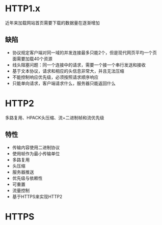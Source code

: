 # HTTP1.x

近年来加载网站首页需要下载的数据量在逐渐增加

## 缺陷

- 协议规定客户端对同一域的并发连接最多只能2个，但是现代网页平均一个页面需要加载40个资源
- 线头阻塞问题：同一个连接中的请求，需要一个接一个串行发送和接收
- 基于文本协议，请求和相应的头信息非常大，并且无法压缩
- 不能控制响应优先级，必须按照请求顺序响应
- 只能单向请求，客户端请求什么，服务器只能返回什么

# HTTP2

多路复用、HPACK头压缩、流+二进制帧和流优先级

## 特性

- 传输内容使用二进制协议
- 使用帧作为最小传输单位
- 多路复用
- 头压缩
- 服务器推送
- 优先级与依赖性
- 可重置
- 流量控制
- 基于HTTPS来实现HTTP2
# HTTPS
